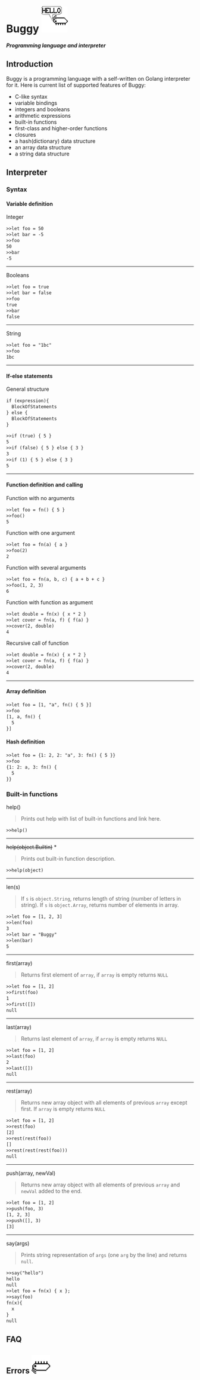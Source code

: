 # Buggy ![LittleBuggy](/docs/BuggySayingHello.png)
***Programming language and interpreter***

## Introduction
Buggy is a programming language with a self-written on Golang interpreter for it. Here is current list of supported features of Buggy:
* C-like syntax  
* variable bindings
* integers and booleans
* arithmetic expressions
* built-in functions
* first-class and higher-order functions
* closures
* a hash(dictionary) data structure
* an array data structure
* a string data structure

## Interpreter
### Syntax
#### Variable definition
Integer
```
>>let foo = 50
>>let bar = -5
>>foo
50
>>bar
-5
```
---
Booleans
```
>>let foo = true
>>let bar = false
>>foo
true
>>bar
false
```
---
String
```
>>let foo = "1bc"
>>foo
1bc
```
---
#### If-else statements
General structure

```
if (expression){  
  BlockOfStatements
} else {
  BlockOfStatements
}
```
```
>>if (true) { 5 }
5
>>if (false) { 5 } else { 3 }
3
>>if (1) { 5 } else { 3 }
5
```
---
#### Function definition and calling
Function with no arguments
```
>>let foo = fn() { 5 }
>>foo()
5
```
Function with one argument
```
>>let foo = fn(a) { a }
>>foo(2)
2
```
Function with several arguments
```
>>let foo = fn(a, b, c) { a + b + c }
>>foo(1, 2, 3)
6
```
Function with function as argument
```
>>let double = fn(x) { x * 2 }
>>let cover = fn(a, f) { f(a) }
>>cover(2, double)
4
```
Recursive call of function
```
>>let double = fn(x) { x * 2 }
>>let cover = fn(a, f) { f(a) }
>>cover(2, double)
4
```
---
#### Array definition

```
>>let foo = [1, "a", fn() { 5 }]
>>foo
[1, a, fn() {
  5
}]
```

#### Hash definition
```
>>let foo = {1: 2, 2: "a", 3: fn() { 5 }}
>>foo
{1: 2: a, 3: fn() {
  5
}}
```


### Built-in functions
help()
> Prints out help with list of built-in functions and link here.


```
>>help()
```
---
~~help(object.Builtin)~~ *
> Prints out built-in function description.


```
>>help(object)
```
---
len(s)
> If `s` is `object.String`, returns length of string (number of letters in string).
> If `s` is `object.Array`, returns number of elements in array.


```
>>let foo = [1, 2, 3]
>>len(foo)
3
>>let bar = "Buggy"
>>len(bar)
5
```
---
first(array)
> Returns first element of `array`, if `array` is empty returns `NULL`

```
>>let foo = [1, 2]
>>first(foo)
1
>>first([])
null
```
---
last(array)
> Returns last element of `array`, if `array` is empty returns `NULL`

```
>>let foo = [1, 2]
>>last(foo)
2
>>last([])
null
```
---
rest(array)
> Returns new array object with all elements of previous `array` except first. If `array` is empty returns `NULL`

```
>>let foo = [1, 2]
>>rest(foo)
[2]
>>rest(rest(foo))
[]
>>rest(rest(rest(foo)))
null
```
---
push(array, newVal)
> Returns new array object with all elements of previous `array` and `newVal` added to the end.

```
>>let foo = [1, 2]
>>push(foo, 3)
[1, 2, 3]
>>push([], 3)
[3]
```
---
say(args)
> Prints string representation of `args` (one `arg` by the line) and returns `null`.
>
```
>>say("hello")
hello
null
>>let foo = fn(x) { x };
>>say(foo)
fn(x){
  x
}
null
```

## FAQ

## Errors <img src="/docs/DeadBuggy.png" alt="drawing" width="50"/>
